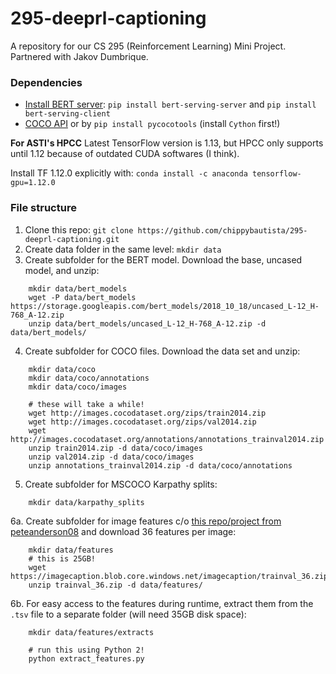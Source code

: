 # 295-deeprl-captioning
A repository for our CS 295 (Reinforcement Learning) Mini Project. Partnered with Jakov Dumbrique.

### Dependencies
- [Install BERT server](https://github.com/hanxiao/bert-as-service#install): `pip install bert-serving-server` and `pip install bert-serving-client`
- [COCO API](https://github.com/cocodataset/cocoapi) or by `pip install pycocotools`
(install `Cython` first!)

**For ASTI's HPCC**
Latest TensorFlow version is 1.13, but HPCC only supports until 1.12 because of outdated CUDA softwares (I think).

Install TF 1.12.0 explicitly with:
`conda install -c anaconda tensorflow-gpu=1.12.0`

### File structure
1. Clone this repo: `git clone https://github.com/chippybautista/295-deeprl-captioning.git`
2. Create data folder in the same level: `mkdir data`
3. Create subfolder for the BERT model. Download the base, uncased model, and unzip:
```
    mkdir data/bert_models
    wget -P data/bert_models https://storage.googleapis.com/bert_models/2018_10_18/uncased_L-12_H-768_A-12.zip
    unzip data/bert_models/uncased_L-12_H-768_A-12.zip -d data/bert_models/
```
4.  Create subfolder for COCO files. Download the data set and unzip:
```
    mkdir data/coco
    mkdir data/coco/annotations
    mkdir data/coco/images

    # these will take a while!
    wget http://images.cocodataset.org/zips/train2014.zip
    wget http://images.cocodataset.org/zips/val2014.zip
    wget http://images.cocodataset.org/annotations/annotations_trainval2014.zip
    unzip train2014.zip -d data/coco/images
    unzip val2014.zip -d data/coco/images
    unzip annotations_trainval2014.zip -d data/coco/annotations
```
5. Create subfolder for MSCOCO Karpathy splits:
```
    mkdir data/karpathy_splits
```
6a. Create subfolder for image features c/o [this repo/project from peteanderson08](https://github.com/peteanderson80/bottom-up-attention) and download 36 features per image:
```
    mkdir data/features
    # this is 25GB!
    wget https://imagecaption.blob.core.windows.net/imagecaption/trainval_36.zip
    unzip trainval_36.zip -d data/features/
```
6b. For easy access to the features during runtime, extract them from the `.tsv` file to a separate folder (will need 35GB disk space):
```
    mkdir data/features/extracts

    # run this using Python 2!
    python extract_features.py
```